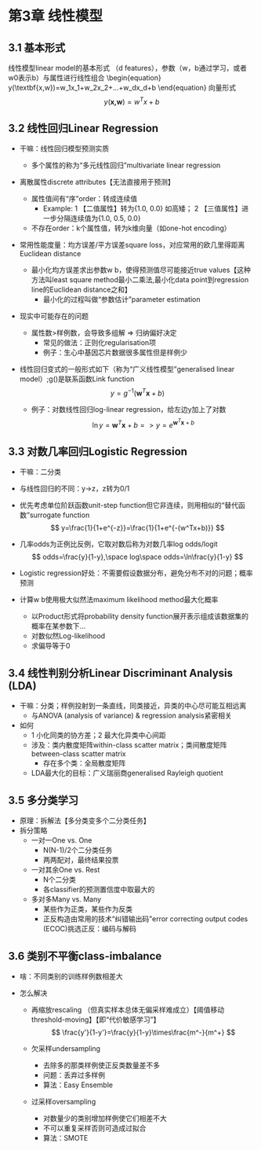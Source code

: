 # 第3章 线性模型



## 3.1 基本形式

线性模型linear model的基本形式 （d features），参数（w，b通过学习，或者w0表示b）与属性进行线性组合
\begin{equation}
y(\textbf{x,w})=w_1x_1+w_2x_2+...+w_dx_d+b
\end{equation}
向量形式
$$
y(\textbf{x,w})=w^Tx+b
$$


## 3.2 线性回归Linear Regression

- 干嘛：线性回归模型预测实质

  - 多个属性的称为“多元线性回归”multivariate linear regression

- 离散属性discrete attributes【无法直接用于预测】

  - 属性值间有“序”order：转成连续值
    - Example: 1 【二值属性】转为{1.0, 0.0} 如高矮； 2 【三值属性】进一步分隔连续值为{1.0, 0.5, 0.0}
  - 不存在order：k个属性值，转为k维向量（如one-hot encoding）

- 常用性能度量：均方误差/平方误差square loss，对应常用的欧几里得距离Euclidean distance

  - 最小化均方误差求出参数w b，使得预测值尽可能接近true values【这种方法叫least square method最小二乘法,最小化data point到regression line的Euclidean distance之和】
    - 最小化的过程叫做“参数估计”parameter estimation

- 现实中可能存在的问题

  - 属性数>样例数，会导致多组解 => 归纳偏好决定
    - 常见的做法：正则化regularisation项
    - 例子：生心中基因芯片数据很多属性但是样例少

- 线性回归变式的一般形式如下（称为“广义线性模型”generalised linear model）;g()是联系函数Link function
  $$
  y=g^{-1}(\textbf{w}^T\textbf{x}+b)
  $$

  - 例子：对数线性回归log-linear regression，给左边y加上了对数
    $$
    \ln{y}=\textbf{w}^T\textbf{x}+b => y=e^{\textbf{w}^T\textbf{x}+b}
    $$



## 3.3 对数几率回归Logistic Regression

- 干嘛：二分类

- 与线性回归的不同：y->z，z转为0/1

- 优先考虑单位阶跃函数unit-step function但它非连续，则用相似的“替代函数”surrogate function
  $$
  y=\frac{1}{1+e^{-z}}=\frac{1}{1+e^{-(w^Tx+b)}}
  $$
  

- 几率odds为正例比反例，它取对数后称为对数几率log odds/logit
  $$
  odds=\frac{y}{1-y},\space log\space odds=\ln\frac{y}{1-y}
  $$

-  Logistic regression好处：不需要假设数据分布，避免分布不对的问题；概率预测

- 计算w b使用极大似然法maximum likelihood method最大化概率

  - 以Product形式将probability density function展开表示组成该数据集的概率在某参数下...
  - 对数似然Log-likelihood
  - 求偏导等于0



## 3.4 线性判别分析Linear Discriminant Analysis (LDA)

- 干嘛：分类；样例投射到一条直线，同类接近，异类的中心尽可能互相远离
  - 与ANOVA (analysis of variance) & regression analysis紧密相关
- 如何
  - 1 小化同类的协方差；2 最大化异类中心间距
  - 涉及：类内散度矩阵within-class scatter matrix；类间散度矩阵between-class scatter matrix
    - 存在多个类：全局散度矩阵
  - LDA最大化的目标：广义瑞丽商generalised Rayleigh quotient



## 3.5 多分类学习

- 原理：拆解法【多分类变多个二分类任务】
- 拆分策略
  - 一对一One vs. One
    - N(N-1)/2个二分类任务
    - 两两配对，最终结果投票
  - 一对其余One vs. Rest
    - N个二分类
    - 各classifier的预测置信度中取最大的
  - 多对多Many vs. Many
    - 某些作为正类，某些作为反类
    - 正反构造由常用的技术“纠错输出码”error correcting output codes (ECOC)挑选正反：编码与解码



## 3.6 类别不平衡class-imbalance

- 啥：不同类别的训练样例数相差大

- 怎么解决

  - 再缩放rescaling （但真实样本总体无偏采样难成立）【阈值移动threshold-moving】【即“代价敏感学习”】
    $$
    \frac{y'}{1-y'}=\frac{y}{1-y}\times\frac{m^-}{m^+}
    $$
    

  - 欠采样undersampling
    - 去除多的那类样例使正反类数量差不多
    - 问题：丢弃过多样例
    - 算法：Easy Ensemble
  - 过采样oversampling
    - 对数量少的类别增加样例使它们相差不大
    - 不可以重复采样否则可造成过拟合
    - 算法：SMOTE
